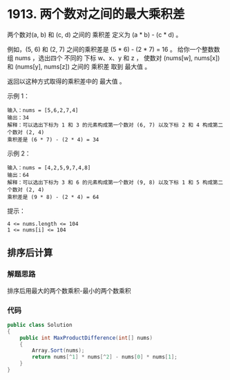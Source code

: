 # 1913. 两个数对之间的最大乘积差

两个数对(a, b) 和 (c, d) 之间的 乘积差 定义为 (a * b) - (c * d) 。

例如，(5, 6) 和 (2, 7) 之间的乘积差是 (5 * 6) - (2 * 7) = 16 。
给你一个整数数组 nums ，选出四个 不同的 下标 w、x、y 和 z ，
使数对 (nums[w], nums[x]) 和 (nums[y], nums[z]) 之间的 乘积差 取到 最大值 。

返回以这种方式取得的乘积差中的 最大值 。



示例 1：
```
输入：nums = [5,6,2,7,4]
输出：34
解释：可以选出下标为 1 和 3 的元素构成第一个数对 (6, 7) 以及下标 2 和 4 构成第二个数对 (2, 4)
乘积差是 (6 * 7) - (2 * 4) = 34
```
示例 2：
```
输入：nums = [4,2,5,9,7,4,8]
输出：64
解释：可以选出下标为 3 和 6 的元素构成第一个数对 (9, 8) 以及下标 1 和 5 构成第二个数对 (2, 4)
乘积差是 (9 * 8) - (2 * 4) = 64
```

提示：
```
4 <= nums.length <= 104
1 <= nums[i] <= 104
```
## 排序后计算
### 解题思路
排序后用最大的两个数乘积-最小的两个数乘积

### 代码

```csharp
public class Solution
{
    public int MaxProductDifference(int[] nums)
    {
        Array.Sort(nums);
        return nums[^1] * nums[^2] - nums[0] * nums[1];
    }
}
```
